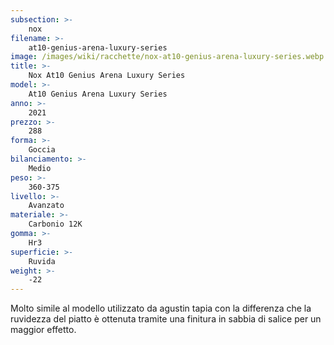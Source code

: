 ```yaml
---
subsection: >-
    nox
filename: >-
    at10-genius-arena-luxury-series
image: /images/wiki/racchette/nox-at10-genius-arena-luxury-series.webp
title: >-
    Nox At10 Genius Arena Luxury Series
model: >-
    At10 Genius Arena Luxury Series
anno: >-
    2021
prezzo: >-
    288
forma: >-
    Goccia
bilanciamento: >-
    Medio
peso: >-
    360-375
livello: >-
    Avanzato
materiale: >-
    Carbonio 12K
gomma: >-
    Hr3
superficie: >-
    Ruvida
weight: >-
    -22
---
```

Molto simile al modello utilizzato da agustin tapia con la differenza che la ruvidezza del piatto è ottenuta tramite una finitura in sabbia di salice per un maggior effetto.